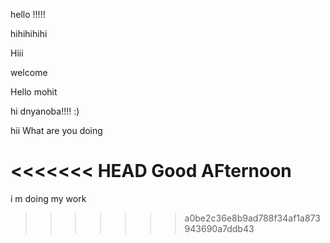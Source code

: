 

hello !!!!!

hihihihihi

Hiii



welcome

Hello mohit

hi dnyanoba!!!! :)

hii What are you doing

<<<<<<< HEAD
Good AFternoon
=======
i m doing my work
>>>>>>> a0be2c36e8b9ad788f34af1a873943690a7ddb43
